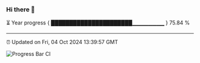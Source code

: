 ### Hi there 👋

⏳ Year progress { ██████████████████████▁▁▁▁▁▁▁▁ } 75.84 %

---

⏰ Updated on Fri, 04 Oct 2024 13:39:57 GMT

![Progress Bar CI](https://github.com/IshwaranRudhara/GIT-ACTION/workflows/Progress%20Bar%20CI/badge.svg)
